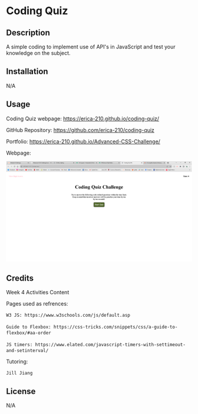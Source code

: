 # Coding Quiz

## Description

A simple coding to implement use of API's in JavaScript and test your knowledge on the subject.

## Installation

N/A

## Usage

Coding Quiz webpage: https://erica-210.github.io/coding-quiz/

GitHub Repository: https://github.com/erica-210/coding-quiz

Portfolio: https://erica-210.github.io/Advanced-CSS-Challenge/

Webpage: 

![Webpage screenshot](./assets/images/codingSS.png)


## Credits

Week 4 Activities Content

Pages used as refrences:

    W3 JS: https://www.w3schools.com/js/default.asp

    Guide to Flexbox: https://css-tricks.com/snippets/css/a-guide-to-flexbox/#aa-order

    JS timers: https://www.elated.com/javascript-timers-with-settimeout-and-setinterval/



Tutoring:

    Jill Jiang
    
## License

N/A

